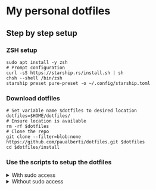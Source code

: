 # My personal dotfiles

## Step by step setup

### ZSH setup

```
sudo apt install -y zsh
# Prompt configuration
curl -sS https://starship.rs/install.sh | sh
chsh --shell /bin/zsh
starship preset pure-preset -o ~/.config/starship.toml
```

### Download dotfiles

```
# Set variable name $dotfiles to desired location
dotfiles=$HOME/dotfiles/
# Ensure location is available
rm -rf $dotfiles
# Clone the repo
git clone --filter=blob:none https://github.com/paualberti/dotfiles.git $dotfiles
cd $dotfiles/install
```

### Use the scripts to setup the dotfiles

<details><summary>With sudo access</summary>

```
# Install packages: ghostty, lazygit, fzf, ...
./install.sh
# Setup neovim and a nerdfont
./setup.sh
# Symlink configuration files
cd ..
stow config
```

</details>

<details><summary>Without sudo access</summary>

```
# Setup neovim and a nerdfont
./setup.sh
# Symlink configuration files
./stow.sh ../config
```

</details>
